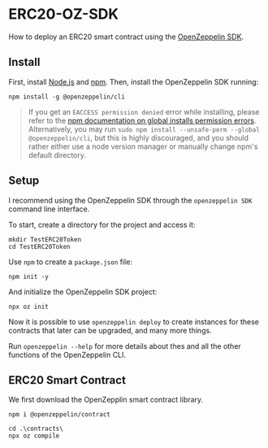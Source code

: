 # ERC20-OZ-SDK
How to deploy an ERC20 smart contract using the [OpenZeppelin SDK](https://github.com/OpenZeppelin/openzeppelin-sdk).

## Install
First, install [Node.js](http://nodejs.org/) and [npm](https://npmjs.com/). Then, install the OpenZeppelin SDK running:

```
npm install -g @openzeppelin/cli
```

> If you get an `EACCESS permission denied` error while installing, please refer to the [npm documentation on global installs permission errors](https://docs.npmjs.com/resolving-eacces-permissions-errors-when-installing-packages-globally). Alternatively, you may run `sudo npm install --unsafe-perm --global @openzeppelin/cli`, but this is highly discouraged, and you should rather either use a node version manager or manually change npm's default directory.

## Setup
I recommend using the OpenZeppelin SDK through the `openzeppelin SDK` command line interface.

To start, create a directory for the project and access it:

```
mkdir TestERC20Token
cd TestERC20Token
```

Use `npm` to create a `package.json` file:

```
npm init -y
```

And initialize the OpenZeppelin SDK project:

```
npx oz init
```

Now it is possible to use `openzeppelin deploy` to create instances for these contracts that 
later can be upgraded, and many more things.

Run `openzeppelin --help` for more details about thes and all the other functions of the
OpenZeppelin CLI.

## ERC20 Smart Contract
We first download the OpenZepplin smart contract library.
```
npm i @openzeppelin/contract
```
```
cd .\contracts\
npx oz compile
```